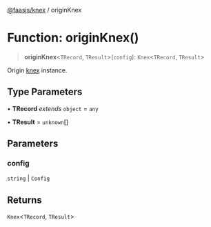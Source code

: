 [@faasjs/knex](../README.md) / originKnex

# Function: originKnex()

> **originKnex**\<`TRecord`, `TResult`\>(`config`): `Knex`\<`TRecord`, `TResult`\>

Origin [knex](https://knexjs.org/) instance.

## Type Parameters

• **TRecord** *extends* `object` = `any`

• **TResult** = `unknown`[]

## Parameters

### config

`string` | `Config`

## Returns

`Knex`\<`TRecord`, `TResult`\>

